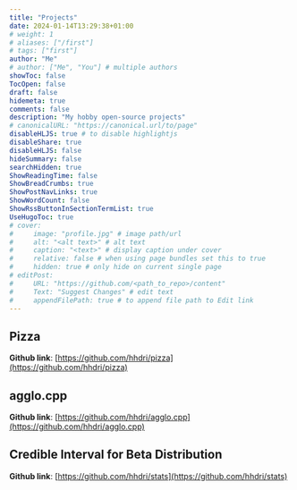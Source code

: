```yaml
---
title: "Projects"
date: 2024-01-14T13:29:38+01:00
# weight: 1
# aliases: ["/first"]
# tags: ["first"]
author: "Me"
# author: ["Me", "You"] # multiple authors
showToc: false
TocOpen: false
draft: false
hidemeta: true
comments: false
description: "My hobby open-source projects"
# canonicalURL: "https://canonical.url/to/page"
disableHLJS: true # to disable highlightjs
disableShare: true
disableHLJS: false
hideSummary: false
searchHidden: true
ShowReadingTime: false
ShowBreadCrumbs: true
ShowPostNavLinks: true
ShowWordCount: false
ShowRssButtonInSectionTermList: true
UseHugoToc: true
# cover:
#     image: "profile.jpg" # image path/url
#     alt: "<alt text>" # alt text
#     caption: "<text>" # display caption under cover
#     relative: false # when using page bundles set this to true
#     hidden: true # only hide on current single page
# editPost:
#     URL: "https://github.com/<path_to_repo>/content"
#     Text: "Suggest Changes" # edit text
#     appendFilePath: true # to append file path to Edit link
---
```


## Pizza
**Github link**: [https://github.com/hhdri/pizza](https://github.com/hhdri/pizza)
## agglo.cpp
**Github link**: [https://github.com/hhdri/agglo.cpp](https://github.com/hhdri/agglo.cpp)
## Credible Interval for Beta Distribution
**Github link**: [https://github.com/hhdri/stats](https://github.com/hhdri/stats)
